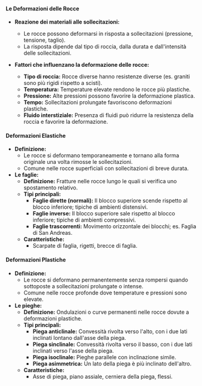 #### Le Deformazioni delle Rocce
- **Reazione dei materiali alle sollecitazioni:**
  - Le rocce possono deformarsi in risposta a sollecitazioni (pressione, tensione, taglio).
  - La risposta dipende dal tipo di roccia, dalla durata e dall'intensità delle sollecitazioni.

- **Fattori che influenzano la deformazione delle rocce:**
  - **Tipo di roccia:** Rocce diverse hanno resistenze diverse (es. graniti sono più rigidi rispetto a scisti).
  - **Temperatura:** Temperature elevate rendono le rocce più plastiche.
  - **Pressione:** Alte pressioni possono favorire la deformazione plastica.
  - **Tempo:** Sollecitazioni prolungate favoriscono deformazioni plastiche.
  - **Fluido interstiziale:** Presenza di fluidi può ridurre la resistenza della roccia e favorire la deformazione.

#### Deformazioni Elastiche
- **Definizione:**
  - Le rocce si deformano temporaneamente e tornano alla forma originale una volta rimosse le sollecitazioni.
  - Comune nelle rocce superficiali con sollecitazioni di breve durata.
- **Le faglie:**
  - **Definizione:** Fratture nelle rocce lungo le quali si verifica uno spostamento relativo.
  - **Tipi principali:**
    - **Faglie dirette (normali):** Il blocco superiore scende rispetto al blocco inferiore; tipiche di ambienti distensivi.
    - **Faglie inverse:** Il blocco superiore sale rispetto al blocco inferiore; tipiche di ambienti compressivi.
    - **Faglie trascorrenti:** Movimento orizzontale dei blocchi; es. Faglia di San Andreas.
  - **Caratteristiche:**
    - Scarpate di faglia, rigetti, brecce di faglia.

#### Deformazioni Plastiche
- **Definizione:**
  - Le rocce si deformano permanentemente senza rompersi quando sottoposte a sollecitazioni prolungate o intense.
  - Comune nelle rocce profonde dove temperature e pressioni sono elevate.
- **Le pieghe:**
  - **Definizione:** Ondulazioni o curve permanenti nelle rocce dovute a deformazioni plastiche.
  - **Tipi principali:**
    - **Piega anticlinale:** Convessità rivolta verso l'alto, con i due lati inclinati lontano dall'asse della piega.
    - **Piega sinclinale:** Convessità rivolta verso il basso, con i due lati inclinati verso l'asse della piega.
    - **Piega isoclinale:** Pieghe parallele con inclinazione simile.
    - **Piega asimmetrica:** Un lato della piega è più inclinato dell'altro.
  - **Caratteristiche:**
    - Asse di piega, piano assiale, cerniera della piega, flessi.
